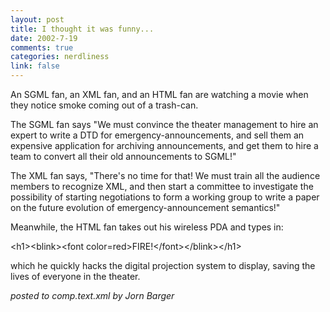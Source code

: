 ```yaml
--- 
layout: post
title: I thought it was funny...
date: 2002-7-19
comments: true
categories: nerdliness
link: false
---
```

An SGML fan, an XML fan, and an HTML fan are watching a movie when they notice smoke coming out of a trash-can.

The SGML fan says "We must convince the theater management to hire an expert to write a DTD for emergency-announcements, and sell them an expensive application for archiving announcements, and get them to hire a team to convert all their old announcements to SGML!"

The XML fan says, "There's no time for that! We must train all the audience members to recognize XML, and then start a committee to investigate the possibility of starting negotiations to form a working group to write a paper on the future evolution of emergency-announcement semantics!"

Meanwhile, the HTML fan takes out his wireless PDA and types in:

&lt;h1&gt;&lt;blink&gt;&lt;font color=red&gt;FIRE!&lt;/font&gt;&lt;/blink&gt;&lt;/h1&gt;

which he quickly hacks the digital projection system to display, saving the lives of everyone in the theater.

<i>posted to comp.text.xml by Jorn Barger</i>
